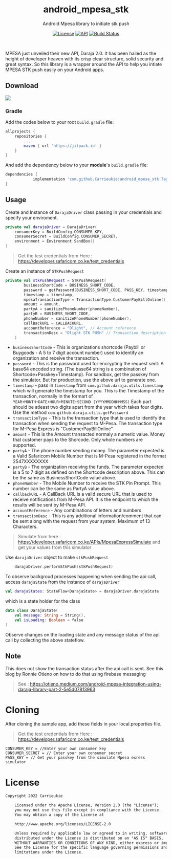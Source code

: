 <h1 align="center">android_mpesa_stk</h1>

<p align="center">
Android Mpesa library to initiate stk push
</p>

<p align="center">
    <a href="https://opensource.org/licenses/Apache-2.0"><img alt="License" src="https://img.shields.io/badge/License-Apache%202.0-blue.svg"/></a>
  <a href="https://android-arsenal.com/api?level=21+"><img alt="API" src="https://img.shields.io/badge/API-15%2B-brightgreen.svg?style=flat"/></a>
  <a href="https://github.com/skydoves/AndroidVeil/actions"><img alt="Build Status" src="https://github.com/skydoves/TransformationLayout/workflows/Android%20CI/badge.svg"/></a> 
</p><br>

<p>
MPESA just unveiled their new API, Daraja 2.0. It has been hailed as the height of developer heaven with its crisp clear structure, solid security and great syntax. So this library is a wrapper around the API to help you intiate MPESA STK push easily on your Android apps.
</p>

## Download
[![](https://jitpack.io/v/Carrieukie/android_mpesa_stk.svg)](https://jitpack.io/#Carrieukie/android_mpesa_stk)

### Gradle
Add the codes below to your root `build.gradle` file:
```gradle
allprojects {
    repositories {
        ...
        maven { url 'https://jitpack.io' }
    }
}
```

And add the dependency below to your **module**'s `build.gradle` file:

```gradle
dependencies {
	        implementation 'com.github.Carrieukie:android_mpesa_stk:Tag'
}
```

## Usage
Create and Instance of `DarajaDriver` class passing in your credentials and specify your enviroment.

``` Kotlin
private val darajaDriver = DarajaDriver(
    consumerKey = BuildConfig.CONSUMER_KEY,
    consumerSecret = BuildConfig.CONSUMER_SECRET,
    environment = Environment.SandBox()
)
```
> Get the test credentials from Here : https://developer.safaricom.co.ke/test_credentials

Create an instance of `STKPushRequest`

``` Kotlin
private val stkPushRequest = STKPushRequest(
        businessShortCode = BUSINESS_SHORT_CODE,
        password = getPassword(BUSINESS_SHORT_CODE, PASS_KEY, timestamp),
        timestamp = timestamp,
        mpesaTransactionType = TransactionType.CustomerPayBillOnline(),
        amount = amount,
        partyA = sanitizePhoneNumber(phoneNumber),
        partyB = BUSINESS_SHORT_CODE,
        phoneNumber = sanitizePhoneNumber(phoneNumber),
        callBackURL = CALLBACKURL,
        accountReference = "Dlight", // Account reference
        transactionDesc = "Dlight STK PUSH" // Transaction description
    )
 ```


* `businessShortCode` - This is organizations shortcode (Paybill or Buygoods - A 5 to 7 digit account number) used to identify an organization and receive the transaction.
* `password` - This is the password used for encrypting the request sent: A base64 encoded string. (The base64 string is a combination of Shortcode+Passkey+Timestamp). For sandbox, get the passkey from the simulator. But for production, use the above url to generate one.
* `timestamp` - pass in `timestamp` from `com.github.daraja.utils.timestamp` which will generate the timestamp for you. This is the Timestamp of the transaction, normally in the formart of `YEAR+MONTH+DATE+HOUR+MINUTE+SECOND (YYYYMMDDHHMMSS)` Each part should be atleast two digits apart from the year which takes four digits. Use the method `com.github.daraja.utils.getPassword`
* `transactionType` - This is the transaction type that is used to identify the transaction when sending the request to M-Pesa. The transaction type for M-Pesa Express is "CustomerPayBillOnline"
* `amount` - This is the Amount transacted normaly a numeric value. Money that customer pays to the Shorcode. Only whole numbers are supported.
* `partyA` - The phone number sending money. The parameter expected is a Valid Safaricom Mobile Number that is M-Pesa registered in the format 2547XXXXXXXX
* `partyB` - The organization receiving the funds. The parameter expected is a 5 to 7 digit as defined on the Shortcode description above. This can be the same as BusinessShortCode value above.
* `phoneNumber` - The Mobile Number to receive the STK Pin Prompt. This number can be the same as PartyA value above.
* `callbackURL` - A CallBack URL is a valid secure URL that is used to receive notifications from M-Pesa API. It is the endpoint to which the results will be sent by M-Pesa API.
* `accountReference` - Any combinations of letters and numbers
*  `transactionDesc` - This is any additional information/comment that can be sent along with the request from your system. Maximum of 13 Characters.

> Simulate from here : https://developer.safaricom.co.ke/APIs/MpesaExpressSimulate and get your values from this simulator


Use `darajaDriver` object to make `stkPushRequest`


``` Kotlin
    darajaDriver.performStkPush(stkPushRequest)
```


To observe backgroud processes happening when sending the api call, access `darajaState` from the instance of `darajaDriver`


```Kotlin
val darajaStates: StateFlow<DarajaState> = darajaDriver.darajaState
```

which is a state holder for the class

```Kotlin
data class DarajaState(
    val message: String = String(),
    val isLoading: Boolean = false
)
```

Observe changes on the loading state and any message status of the api call by collecting the above stateflow.

## Note

This does not show the transaction status after the api call is sent. See this blog by Ronnie Otieno on how to do that using firebase messaging

> See : https://otieno.medium.com/android-mpesa-integration-using-daraja-library-part-2-5e5d07813963

# Cloning

After cloning the sample app, add these fields in your local.properties file. 
> Get the test credentials from Here : https://developer.safaricom.co.ke/test_credentials

```
CONSUMER_KEY = //Enter your own consumer key
CONSUMER_SECRET = // Enter your own consumer secret
PASS_KEY = // Get your passkey from the simulate Mpesa exress simulator
```

# License
```xml
Copyright 2022 Carrieukie

    Licensed under the Apache License, Version 2.0 (the "License");
    you may not use this file except in compliance with the License.
    You may obtain a copy of the License at

    http://www.apache.org/licenses/LICENSE-2.0

    Unless required by applicable law or agreed to in writing, software
    distributed under the License is distributed on an "AS IS" BASIS,
    WITHOUT WARRANTIES OR CONDITIONS OF ANY KIND, either express or implied.
    See the License for the specific language governing permissions and
    limitations under the License.
```
